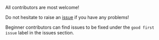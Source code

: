 All contributors are most welcome!

Do not hesitate to raise an <a href="https://github.com/HarshKapadia2/attendance_management/issues">issue</a> if you have any problems!

Beginner contributors can find issues to be fixed under the `good first issue` label in the issues section.
